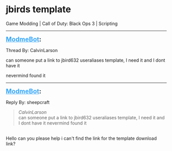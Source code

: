 # jbirds template
Game Modding | Call of Duty: Black Ops 3 | Scripting

---
<strong style="font-size: 1.4em;"><span style="text-decoration: underline;text-decoration-color: #34a7f9;"><span style="color:#34a7f9;">ModmeBot</span></span>:</strong>

<p>Thread By: CalvinLarson<br /><p style="text-align:left;">can someone put a link to jbird632 useraliases template, I need it and I dont have it</p><p style="text-align:left;"></p><p style="text-align:left;"></p><p style="text-align:left;">nevermind  found it</p><p style="text-align:left;"></p></p>

---
<strong style="font-size: 1.4em;"><span style="text-decoration: underline;text-decoration-color: #34a7f9;"><span style="color:#34a7f9;">ModmeBot</span></span>:</strong>

<p>Reply By: sheepcraft<br /><blockquote><em>CalvinLarson</em><br />can someone put a link to jbird632 useraliases template, I need it and I dont have it  nevermind  found it </blockquote><br /> Hello can you please help i can&#39;t find the link for the template download link?</p>
